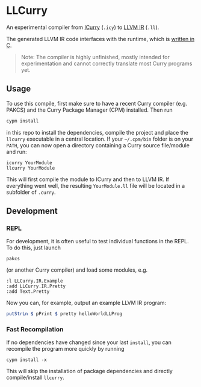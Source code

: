 # LLCurry

An experimental compiler from [ICurry](https://git.ps.informatik.uni-kiel.de/curry-packages/icurry) (`.icy`) to [LLVM IR](https://llvm.org/docs/LangRef.html) (`.ll`).

The generated LLVM IR code interfaces with the runtime, which is [written in C](runtime/runtime.c).

> Note: The compiler is highly unfinished, mostly intended for experimentation and cannot correctly translate most Curry programs yet.

## Usage

<!-- TODO: Document how to build the runtime! -->

To use this compile, first make sure to have a recent Curry compiler (e.g. PAKCS) and the Curry Package Manager (CPM) installed. Then run

```bash
cypm install
```

in this repo to install the dependencies, compile the project and place the `llcurry` executable in a central location. If your `~/.cpm/bin` folder is on your `PATH`, you can now open a directory containing a Curry source file/module and run:

```
icurry YourModule
llcurry YourModule
```

This will first compile the module to ICurry and then to LLVM IR. If everything went well, the resulting `YourModule.ll` file will be located in a subfolder of `.curry`.

## Development

### REPL

For development, it is often useful to test individual functions in the REPL. To do this, just launch

```
pakcs
```

(or another Curry compiler) and load some modules, e.g.

```
:l LLCurry.IR.Example
:add LLCurry.IR.Pretty
:add Text.Pretty
```

Now you can, for example, output an example LLVM IR program:

```curry
putStrLn $ pPrint $ pretty helloWorldLLProg
```

### Fast Recompilation

If no dependencies have changed since your last `install`, you can recompile the program more quickly by running

```
cypm install -x
```

This will skip the installation of package dependencies and directly compile/install `llcurry`.
